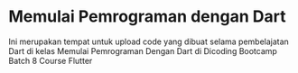 # Memulai Pemrograman dengan Dart
Ini merupakan tempat untuk upload code yang dibuat selama pembelajatan Dart di kelas Memulai Pemrograman Dengan Dart di Dicoding Bootcamp Batch 8 Course Flutter
